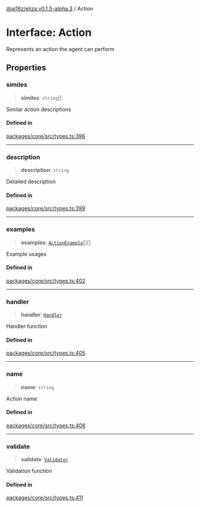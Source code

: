 [@ai16z/eliza v0.1.5-alpha.3](../index.md) / Action

# Interface: Action

Represents an action the agent can perform

## Properties

### similes

> **similes**: `string`[]

Similar action descriptions

#### Defined in

[packages/core/src/types.ts:396](https://github.com/monilpat/eliza/blob/main/packages/core/src/types.ts#L396)

---

### description

> **description**: `string`

Detailed description

#### Defined in

[packages/core/src/types.ts:399](https://github.com/monilpat/eliza/blob/main/packages/core/src/types.ts#L399)

---

### examples

> **examples**: [`ActionExample`](ActionExample.md)[][]

Example usages

#### Defined in

[packages/core/src/types.ts:402](https://github.com/monilpat/eliza/blob/main/packages/core/src/types.ts#L402)

---

### handler

> **handler**: [`Handler`](../type-aliases/Handler.md)

Handler function

#### Defined in

[packages/core/src/types.ts:405](https://github.com/monilpat/eliza/blob/main/packages/core/src/types.ts#L405)

---

### name

> **name**: `string`

Action name

#### Defined in

[packages/core/src/types.ts:408](https://github.com/monilpat/eliza/blob/main/packages/core/src/types.ts#L408)

---

### validate

> **validate**: [`Validator`](../type-aliases/Validator.md)

Validation function

#### Defined in

[packages/core/src/types.ts:411](https://github.com/monilpat/eliza/blob/main/packages/core/src/types.ts#L411)

